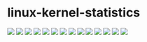 # linux-kernel-statistics

![](https://github.com/satoru-takeuchi/linux-kernel-statistics/blob/master/image/number_of_lines_for_each_release.png "")
![](https://github.com/satoru-takeuchi/linux-kernel-statistics/blob/master/image/number_of_patches_for_each_release.png "")
![](https://github.com/satoru-takeuchi/linux-kernel-statistics/blob/master/image/number_of_line_increase_for_each_release.png "")
![](https://github.com/satoru-takeuchi/linux-kernel-statistics/blob/master/image/average_number_of_line_increase_per_one_patch_for_each_release.png "")
![](https://github.com/satoru-takeuchi/linux-kernel-statistics/blob/master/image/number_of_patches_for_each_rc_release.png "")
![](https://github.com/satoru-takeuchi/linux-kernel-statistics/blob/master/image/number_of_patches_for_each_rc_release_focus_on_rc_s_besides_rc1.png "")
![](https://github.com/satoru-takeuchi/linux-kernel-statistics/blob/master/image/number_of_lines_of_each_subsystem_for_each_release.png "")
![](https://github.com/satoru-takeuchi/linux-kernel-statistics/blob/master/image/number_of_line_increase_of_each_subsystem_for_each_release.png "")
![](https://github.com/satoru-takeuchi/linux-kernel-statistics/blob/master/image/number_of_line_increase_of_each_subsystem_wituout_driver_for_each_release.png "")
![](https://github.com/satoru-takeuchi/linux-kernel-statistics/blob/master/image/the_amounts_of_code_under_drivers.png "")
![](https://github.com/satoru-takeuchi/linux-kernel-statistics/blob/master/image/new_driver_and_existing_driver.png "")
![](https://github.com/satoru-takeuchi/linux-kernel-statistics/blob/master/image/the_latest_stable_version_for_each_version.png "")
![](https://github.com/satoru-takeuchi/linux-kernel-statistics/blob/master/image/the_number_of_days_from_the_initial_release_to_the_latest_stable_release.png "")
![](https://github.com/satoru-takeuchi/linux-kernel-statistics/blob/master/image/average_line_increase_for_each_stable_patch.png "")
